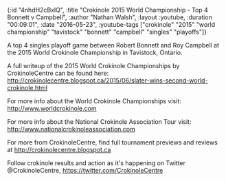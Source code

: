 {:id "4nhdH2cBxlQ",
 :title "Crokinole 2015 World Championship - Top 4 Bonnett v Campbell",
 :author "Nathan Walsh",
 :layout :youtube,
 :duration "00:09:01",
 :date "2016-05-23",
 :youtube-tags
 ["crokinole"
  "2015"
  "world championship"
  "tavistock"
  "bonnett"
  "campbell"
  "singles"
  "playoffs"]}


A top 4 singles playoff game between Robert Bonnett and Roy Campbell at the 2015 World Crokinole Championship in Tavistock, Ontario.

A full writeup of the 2015 World Crokinole Championships by CrokinoleCentre can be found here: http://crokinolecentre.blogspot.ca/2015/06/slater-wins-second-world-crokinole.html

For more info about the World Crokinole Championships visit: http://www.worldcrokinole.com

For more info about the National Crokinole Association Tour visit: http://www.nationalcrokinoleassociation.com

For more from CrokinoleCentre, find full tournament previews and reviews at http://crokinolecentre.blogspot.ca

Follow crokinole results and action as it's happening on Twitter @CrokinoleCentre, https://twitter.com/CrokinoleCentre
